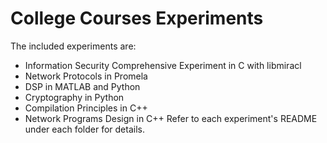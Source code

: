 # College Courses Experiments
The included experiments are:
* Information Security Comprehensive Experiment in C with libmiracl
* Network Protocols in Promela
* DSP in MATLAB and Python
* Cryptography in Python
* Compilation Principles in C++
* Network Programs Design in C++
Refer to each experiment's README under each folder for details.
